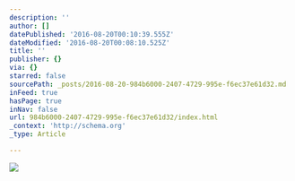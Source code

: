 ```yaml
---
description: ''
author: []
datePublished: '2016-08-20T00:10:39.555Z'
dateModified: '2016-08-20T00:08:10.525Z'
title: ''
publisher: {}
via: {}
starred: false
sourcePath: _posts/2016-08-20-984b6000-2407-4729-995e-f6ec37e61d32.md
inFeed: true
hasPage: true
inNav: false
url: 984b6000-2407-4729-995e-f6ec37e61d32/index.html
_context: 'http://schema.org'
_type: Article

---
```

![](https://the-grid-user-content.s3-us-west-2.amazonaws.com/8a786bae-7ab5-43aa-abd1-3e58cdb05b1d.jpg)